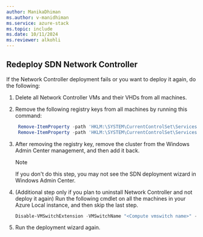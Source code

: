 ```yaml
---
author: ManikaDhiman
ms.author: v-manidhiman
ms.service: azure-stack
ms.topic: include
ms.date: 10/11/2024
ms.reviewer: alkohli
---
```


## Redeploy SDN Network Controller

If the Network Controller deployment fails or you want to deploy it again, do the following:

1. Delete all Network Controller VMs and their VHDs from all machines.
1. Remove the following registry keys from all machines by running this command:

   ```powershell
    Remove-ItemProperty -path 'HKLM:\SYSTEM\CurrentControlSet\Services\NcHostAgent\Parameters\' -Name Connections
    Remove-ItemProperty -path 'HKLM:\SYSTEM\CurrentControlSet\Services\NcHostAgent\Parameters\' -Name NetworkControllerNodeNames
   ```

1. After removing the registry key, remove the cluster from the Windows Admin Center management, and then add it back.

   > [!NOTE]
   > If you don't do this step, you may not see the SDN deployment wizard in Windows Admin Center.

1. (Additional step only if you plan to uninstall Network Controller and not deploy it again) Run the following cmdlet on all the machines in your Azure Local instance, and then skip the last step.
    
    ```powershell
    Disable-VMSwitchExtension -VMSwitchName "<Compute vmswitch name>" -Name "Microsoft Azure VFP Switch Extension"
    ```

1. Run the deployment wizard again.